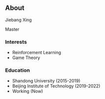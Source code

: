 ## About

Jiebang Xing

Master

### Interests

* Reinforcement Learning
* Game Theory

### Education

* Shandong University (2015-2019)
* Beijing Institute of Technology (2019-2022)
* Working (Now)




